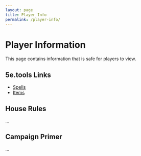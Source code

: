 ```yaml
---
layout: page
title: Player Info
permalink: /player-info/
---
```


# Player Information

This page contains information that is safe for players to view.

## 5e.tools Links

*   [Spells](https://5e.tools/spells.html)
*   [Items](https://5e.tools/items.html)

## House Rules

...

## Campaign Primer

...
